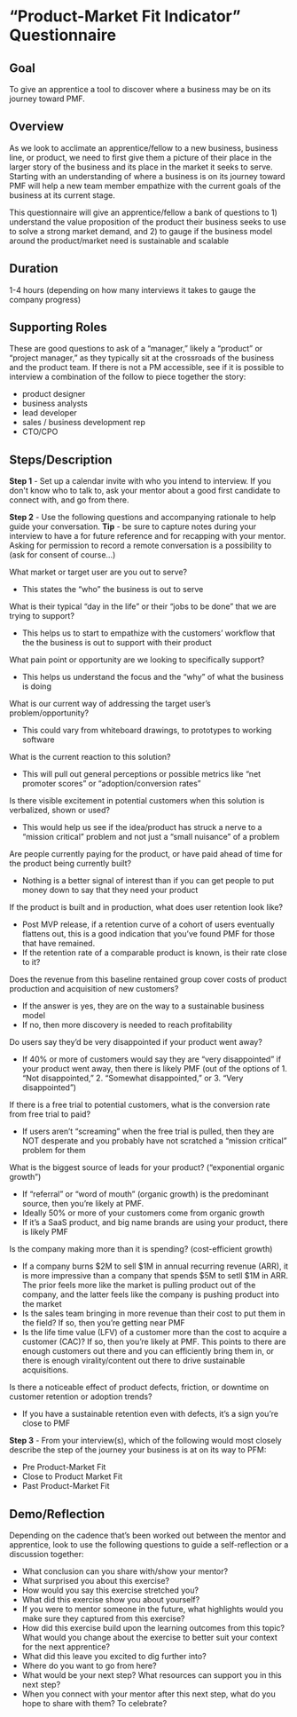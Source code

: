 # “Product-Market Fit Indicator” Questionnaire

## Goal
To give an apprentice a tool to discover where a business may be on its journey toward PMF.

## Overview
As we look to acclimate an apprentice/fellow to a new business, business line, or product, we need to first give them a picture of their place in the larger story of the business and its place in the market it seeks to serve. Starting with an understanding of where a business is on its journey toward PMF will help a new team member empathize with the current goals of the business at its current stage. 

This questionnaire will give an apprentice/fellow a bank of questions to 1) understand the value proposition of the product their business seeks to use to solve a strong market demand, and 2) to gauge if the business model around the product/market need is sustainable and scalable 

## Duration
1-4 hours (depending on how many interviews it takes to gauge the company progress)

## Supporting Roles
These are good questions to ask of a “manager,” likely a “product” or “project manager,” as they typically sit at the crossroads of the business and the product team. If there is not a PM accessible, see if it is possible to interview a combination of the follow to piece together the story:
 - product designer
 - business analysts
 - lead developer
 - sales / business development rep
 - CTO/CPO 

## Steps/Description

**Step 1** - Set up a calendar invite with who you intend to interview. If you don't know who to talk to, ask your mentor about a good first candidate to connect with, and go from there.

**Step 2** - Use the following questions and accompanying rationale to help guide your conversation.
**Tip** - be sure to capture notes during your interview to have a for future reference and for recapping with your mentor. Asking for permission to record a remote conversation is a possibility to (ask for consent of course…)

What market or target user are you out to serve?
- This states the “who” the business is out to serve

What is their typical “day in the life” or their “jobs to be done” that we are trying to support?
- This helps us to start to empathize with the customers’ workflow that the the business is out to support with their product

What pain point or opportunity are we looking to specifically support?
- This helps us understand the focus and the “why” of what the business is doing

What is our current way of addressing the target user’s problem/opportunity?
- This could vary from whiteboard drawings, to prototypes to working software

What is the current reaction to this solution?
- This will pull out general perceptions or possible metrics like “net promoter scores” or “adoption/conversion rates”

Is there visible excitement in potential customers when this solution is verbalized, shown or used?
- This would help us see if the idea/product has struck a nerve to a “mission critical” problem and not just a “small nuisance” of a problem

Are people currently paying for the product, or have paid ahead of time for the product being currently built?
- Nothing is a better signal of interest than if you can get people to put money down to say that they need your product

If the product is built and in production, what does user retention look like?
- Post MVP release, if a retention curve of a cohort of users eventually flattens out, this is a good indication that you’ve found PMF for those that have remained.
- If the retention rate of a comparable product is known, is their rate close to it?

Does the revenue from this baseline rentained group cover costs of product production and acquisition of new customers?
- If the answer is yes, they are on the way to a sustainable business model
- If no, then more discovery is needed to reach profitability 

Do users say they’d be very disappointed if your product went away?
- If 40% or more of customers would say they are “very disappointed” if your product went away, then there is likely PMF (out of the options of 1. “Not disappointed,” 2. “Somewhat disappointed,” or 3. “Very disappointed”)

If there is a free trial to potential customers, what is the conversion rate from free trial to paid?
- If users aren’t “screaming” when the free trial is pulled, then they are NOT desperate and you probably have not scratched a “mission critical” problem for them

What is the biggest source of leads for your product? (“exponential organic growth”)
- If “referral” or “word of mouth” (organic growth) is the predominant source, then you’re likely at PMF. 
- Ideally 50% or more of your customers come from organic growth
- If it’s a SaaS product, and big name brands are using your product, there is likely PMF

Is the company making more than it is spending? (cost-efficient growth)
- If a company burns $2M to sell $1M in annual recurring revenue (ARR), it is more impressive than a company that spends $5M to setll $1M in ARR. The prior feels more like the market is pulling product out of the company, and the latter feels like the company is pushing product into the market
- Is the sales team bringing in more revenue than their cost to put them in the field? If so, then you’re getting near PMF
- Is the life time value (LFV) of a customer more than the cost to acquire a customer (CAC)? If so, then you’re likely at PMF. This points to there are enough customers out there and you can efficiently bring them in, or there is enough virality/content out there to drive sustainable acquisitions. 

Is there a noticeable effect of product defects, friction, or downtime on customer retention or adoption trends?
- If you have a sustainable retention even with defects, it’s a sign you’re close to PMF

**Step 3** - From your interview(s), which of the following would most closely describe the step of the journey your business is at on its way to PFM:
- Pre Product-Market Fit
- Close to Product Market Fit
- Past Product-Market Fit

## Demo/Reflection
Depending on the cadence that’s been worked out between the mentor and apprentice, look to use the following questions to guide a self-reflection  or a discussion together:

- What conclusion can you share with/show your mentor?
- What surprised you about this exercise?
- How would you say this exercise stretched you? 
- What did this exercise show you about yourself?
- If you were to mentor someone in the future, what highlights would you make sure they captured from this exercise? 
- How did this exercise build upon the learning outcomes from this topic? What would you change about the exercise to better suit your context for the next apprentice?
- What did this leave you excited to dig further into? 
- Where do you want to go from here?
- What would be your next step? What resources can support you in this next step?
- When you connect with your mentor after this next step, what do you hope to share with them? To celebrate? 


